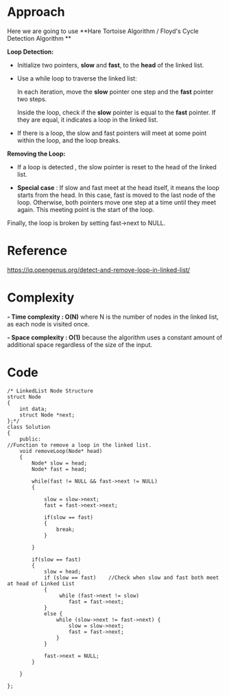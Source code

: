 # Approach
Here we are going to use **Hare Tortoise Algorithm / Floyd's Cycle Detection Algorithm ** 

**Loop Detection:**

- Initialize two pointers, **slow** and **fast**, to the **head** of the linked list.

- Use a while loop to traverse the linked list:

  In each iteration, move the **slow** pointer one step and the **fast** pointer two steps.

  Inside the loop, check if the **slow** pointer is equal to the **fast** pointer. If they are equal, it indicates a loop in the linked list.

- If there is a loop, the slow and fast pointers will meet at some point within the loop, and the loop breaks.

**Removing the Loop:**

- If a loop is detected , the slow pointer is reset to the head of the linked list.

- **Special case** : If slow and fast meet at the head itself, it means the loop starts from the head. In this case, fast is moved to the last node of the loop.
Otherwise, both pointers move one step at a time until they meet again. This meeting point is the start of the loop.

Finally, the loop is broken by setting fast->next to NULL.

# Reference

https://iq.opengenus.org/detect-and-remove-loop-in-linked-list/

# Complexity
**- Time complexity : O(N)**
where N is the number of nodes in the linked list, as each node is visited once.

**- Space complexity : O(1)**
because the algorithm uses a constant amount of additional space regardless of the size of the input.

# Code
```
/* LinkedList Node Structure
struct Node
{
    int data;
    struct Node *next;
};*/
class Solution
{
    public:
//Function to remove a loop in the linked list.
    void removeLoop(Node* head)
    {
        Node* slow = head;
        Node* fast = head;

        while(fast != NULL && fast->next != NULL)
        {
            
            slow = slow->next;
            fast = fast->next->next;
            
            if(slow == fast)
            {
                break;
            }
                
        }
        
        if(slow == fast)
        {
            slow = head;
            if (slow == fast)    //Check when slow and fast both meet at head of Linked List
            {
                 while (fast->next != slow)
                    fast = fast->next;
            }
            else {
                while (slow->next != fast->next) {
                    slow = slow->next;
                    fast = fast->next;
                }
            }
        
            fast->next = NULL;
        }
        
    }
    
};
```
